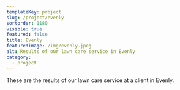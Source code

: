 ```yaml
---
templateKey: project
slug: /project/evenly
sortorder: 1180
visible: true
featured: false
title: Evenly
featuredimage: /img/evenly.jpeg
alt: Results of our lawn care service in Evenly
category:
  - project
---
```

These are the results of our lawn care service at a client in Evenly.


